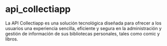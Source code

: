 # api_collectiapp
La API Collectiapp es una solución tecnológica diseñada para ofrecer a los usuarios una experiencia sencilla, eficiente y segura en la administración y gestión de información de sus bibliotecas personales, tales como comic y libros. 
